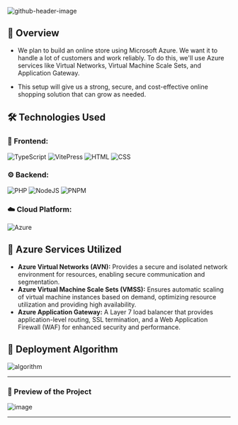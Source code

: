 ![github-header-image](https://github.com/user-attachments/assets/2a509949-b82b-4ec4-bd66-c05bae6bc464)

## 📖 Overview

- We plan to build an online store using Microsoft Azure. We want it to handle a lot of customers and work reliably. To do this, we'll use Azure services like Virtual Networks, Virtual Machine Scale Sets, and Application Gateway.

- This setup will give us a strong, secure, and cost-effective online shopping solution that can grow as needed.

## 🛠️ Technologies Used
### 🎨 Frontend:
![TypeScript](https://img.shields.io/badge/TypeScript-000000?style=for-the-badge&logo=typescript&logoColor=007acc) ![VitePress](https://img.shields.io/badge/VitePress-000000?style=for-the-badge&logo=VitePress) ![HTML](https://img.shields.io/badge/HTML5-000000?style=for-the-badge&logo=HTML5) ![CSS](https://img.shields.io/badge/CSS-000000?style=for-the-badge&logo=CSS&logoColor=663399)
### ⚙️ Backend:
![PHP](https://img.shields.io/badge/PHP-000000?style=for-the-badge&logo=PHP) ![NodeJS](https://img.shields.io/badge/Node.JS-000000?style=for-the-badge&logo=Node.JS) ![PNPM](https://img.shields.io/badge/pnpm-000000?style=for-the-badge&logo=pnpm&logoColor=f69220)
### ☁️ Cloud Platform: 
![Azure](https://img.shields.io/badge/azure-%230072C6.svg?style=for-the-badge&logo=microsoftazure)
## 📝 Azure Services Utilized

* **Azure Virtual Networks (AVN):** Provides a secure and isolated network environment for resources, enabling secure communication and segmentation.
* **Azure Virtual Machine Scale Sets (VMSS):** Ensures automatic scaling of virtual machine instances based on demand, optimizing resource utilization and providing high availability.
* **Azure Application Gateway:** A Layer 7 load balancer that provides application-level routing, SSL termination, and a Web Application Firewall (WAF) for enhanced security and performance.
## 🤔 Deployment Algorithm

![algorithm](https://github.com/user-attachments/assets/c2124755-3b1f-46c3-913d-e4aa257d7cfc)

---

### 👀 Preview of the Project

![image](https://github.com/user-attachments/assets/acffd4a4-e669-429f-a9e4-61b77a59acd0)

---
